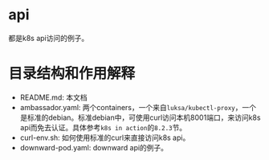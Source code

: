 # api

都是k8s api访问的例子。

# 目录结构和作用解释

* README.md: 本文档
* ambassador.yaml: 两个containers，一个来自`luksa/kubectl-proxy`，一个是标准的debian。标准debian中，可使用curl访问本机8001端口，来访问k8s api而免去认证。具体参考`k8s in action`的`8.2.3`节。
* curl-env.sh: 如何使用标准的curl来直接访问k8s api。
* downward-pod.yaml: downward api的例子。

